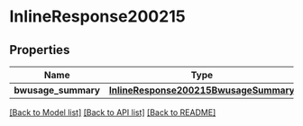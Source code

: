 # InlineResponse200215

## Properties
Name | Type | Description | Notes
------------ | ------------- | ------------- | -------------
**bwusage_summary** | [**InlineResponse200215BwusageSummary**](InlineResponse200215BwusageSummary.md) |  | [optional] 

[[Back to Model list]](../README.md#documentation-for-models) [[Back to API list]](../README.md#documentation-for-api-endpoints) [[Back to README]](../README.md)

